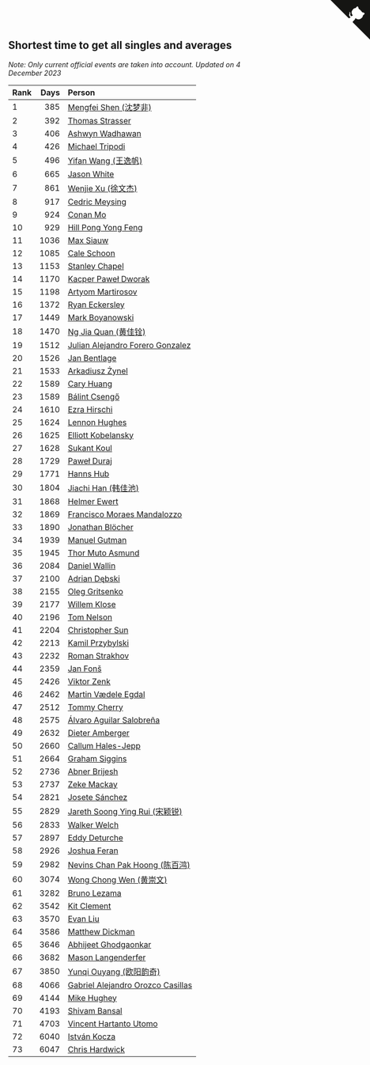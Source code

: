 ## Shortest time to get all singles and averages

*Note: Only current official events are taken into account.*
*Updated on  4 December 2023*

| Rank | Days | Person |
| :--- | ---: | :--- |
| 1 | 385 | [Mengfei Shen (沈梦非)](https://www.worldcubeassociation.org/persons/2018SHEN07) |
| 2 | 392 | [Thomas Strasser](https://www.worldcubeassociation.org/persons/2022STRA10) |
| 3 | 406 | [Ashwyn Wadhawan](https://www.worldcubeassociation.org/persons/2022WADH02) |
| 4 | 426 | [Michael Tripodi](https://www.worldcubeassociation.org/persons/2021TRIP01) |
| 5 | 496 | [Yifan Wang (王逸帆)](https://www.worldcubeassociation.org/persons/2017WANY29) |
| 6 | 665 | [Jason White](https://www.worldcubeassociation.org/persons/2016WHIT16) |
| 7 | 861 | [Wenjie Xu (徐文杰)](https://www.worldcubeassociation.org/persons/2016XUWE02) |
| 8 | 917 | [Cedric Meysing](https://www.worldcubeassociation.org/persons/2017MEYS02) |
| 9 | 924 | [Conan Mo](https://www.worldcubeassociation.org/persons/2020MOCO01) |
| 10 | 929 | [Hill Pong Yong Feng](https://www.worldcubeassociation.org/persons/2017FENG10) |
| 11 | 1036 | [Max Siauw](https://www.worldcubeassociation.org/persons/2017SIAU02) |
| 12 | 1085 | [Cale Schoon](https://www.worldcubeassociation.org/persons/2014SCHO02) |
| 13 | 1153 | [Stanley Chapel](https://www.worldcubeassociation.org/persons/2016CHAP04) |
| 14 | 1170 | [Kacper Paweł Dworak](https://www.worldcubeassociation.org/persons/2020DWOR01) |
| 15 | 1198 | [Artyom Martirosov](https://www.worldcubeassociation.org/persons/2016MART29) |
| 16 | 1372 | [Ryan Eckersley](https://www.worldcubeassociation.org/persons/2019ECKE02) |
| 17 | 1449 | [Mark Boyanowski](https://www.worldcubeassociation.org/persons/2014BOYA01) |
| 18 | 1470 | [Ng Jia Quan (黄佳铨)](https://www.worldcubeassociation.org/persons/2015QUAN03) |
| 19 | 1512 | [Julian Alejandro Forero Gonzalez](https://www.worldcubeassociation.org/persons/2018GONZ30) |
| 20 | 1526 | [Jan Bentlage](https://www.worldcubeassociation.org/persons/2010BENT01) |
| 21 | 1533 | [Arkadiusz Żynel](https://www.worldcubeassociation.org/persons/2018ZYNE01) |
| 22 | 1589 | [Cary Huang](https://www.worldcubeassociation.org/persons/2015HUAN48) |
| 23 | 1589 | [Bálint Csengő](https://www.worldcubeassociation.org/persons/2019CSEN01) |
| 24 | 1610 | [Ezra Hirschi](https://www.worldcubeassociation.org/persons/2019HIRS01) |
| 25 | 1624 | [Lennon Hughes](https://www.worldcubeassociation.org/persons/2017HUGH04) |
| 26 | 1625 | [Elliott Kobelansky](https://www.worldcubeassociation.org/persons/2019KOBE03) |
| 27 | 1628 | [Sukant Koul](https://www.worldcubeassociation.org/persons/2014KOUL01) |
| 28 | 1729 | [Paweł Duraj](https://www.worldcubeassociation.org/persons/2016DURA09) |
| 29 | 1771 | [Hanns Hub](https://www.worldcubeassociation.org/persons/2013HUBH01) |
| 30 | 1804 | [Jiachi Han (韩佳池)](https://www.worldcubeassociation.org/persons/2014HANJ02) |
| 31 | 1868 | [Helmer Ewert](https://www.worldcubeassociation.org/persons/2015EWER01) |
| 32 | 1869 | [Francisco Moraes Mandalozzo](https://www.worldcubeassociation.org/persons/2017MAND13) |
| 33 | 1890 | [Jonathan Blöcher](https://www.worldcubeassociation.org/persons/2018BLOC01) |
| 34 | 1939 | [Manuel Gutman](https://www.worldcubeassociation.org/persons/2017GUTM01) |
| 35 | 1945 | [Thor Muto Asmund](https://www.worldcubeassociation.org/persons/2017ASMU01) |
| 36 | 2084 | [Daniel Wallin](https://www.worldcubeassociation.org/persons/2013WALL03) |
| 37 | 2100 | [Adrian Dębski](https://www.worldcubeassociation.org/persons/2017DEBS01) |
| 38 | 2155 | [Oleg Gritsenko](https://www.worldcubeassociation.org/persons/2011GRIT01) |
| 39 | 2177 | [Willem Klose](https://www.worldcubeassociation.org/persons/2017KLOS01) |
| 40 | 2196 | [Tom Nelson](https://www.worldcubeassociation.org/persons/2013NELS01) |
| 41 | 2204 | [Christopher Sun](https://www.worldcubeassociation.org/persons/2017SUNC02) |
| 42 | 2213 | [Kamil Przybylski](https://www.worldcubeassociation.org/persons/2016PRZY01) |
| 43 | 2232 | [Roman Strakhov](https://www.worldcubeassociation.org/persons/2012STRA02) |
| 44 | 2359 | [Jan Fonš](https://www.worldcubeassociation.org/persons/2017FONS04) |
| 45 | 2426 | [Viktor Zenk](https://www.worldcubeassociation.org/persons/2016ZENK01) |
| 46 | 2462 | [Martin Vædele Egdal](https://www.worldcubeassociation.org/persons/2013EGDA02) |
| 47 | 2512 | [Tommy Cherry](https://www.worldcubeassociation.org/persons/2015CHER07) |
| 48 | 2575 | [Álvaro Aguilar Salobreña](https://www.worldcubeassociation.org/persons/2015SALO01) |
| 49 | 2632 | [Dieter Amberger](https://www.worldcubeassociation.org/persons/2016AMBE02) |
| 50 | 2660 | [Callum Hales-Jepp](https://www.worldcubeassociation.org/persons/2012HALE01) |
| 51 | 2664 | [Graham Siggins](https://www.worldcubeassociation.org/persons/2016SIGG01) |
| 52 | 2736 | [Abner Brijesh](https://www.worldcubeassociation.org/persons/2016BRIJ01) |
| 53 | 2737 | [Zeke Mackay](https://www.worldcubeassociation.org/persons/2015MACK06) |
| 54 | 2821 | [Josete Sánchez](https://www.worldcubeassociation.org/persons/2015SANC18) |
| 55 | 2829 | [Jareth Soong Ying Rui (宋颖锐)](https://www.worldcubeassociation.org/persons/2016SOON01) |
| 56 | 2833 | [Walker Welch](https://www.worldcubeassociation.org/persons/2011WELC01) |
| 57 | 2897 | [Eddy Deturche](https://www.worldcubeassociation.org/persons/2014DETU01) |
| 58 | 2926 | [Joshua Feran](https://www.worldcubeassociation.org/persons/2011FERA01) |
| 59 | 2982 | [Nevins Chan Pak Hoong (陈百鸿)](https://www.worldcubeassociation.org/persons/2010CHAN20) |
| 60 | 3074 | [Wong Chong Wen (黄崇文)](https://www.worldcubeassociation.org/persons/2014WENW01) |
| 61 | 3282 | [Bruno Lezama](https://www.worldcubeassociation.org/persons/2014LEZA02) |
| 62 | 3542 | [Kit Clement](https://www.worldcubeassociation.org/persons/2008CLEM01) |
| 63 | 3570 | [Evan Liu](https://www.worldcubeassociation.org/persons/2009LIUE01) |
| 64 | 3586 | [Matthew Dickman](https://www.worldcubeassociation.org/persons/2013DICK01) |
| 65 | 3646 | [Abhijeet Ghodgaonkar](https://www.worldcubeassociation.org/persons/2013GHOD01) |
| 66 | 3682 | [Mason Langenderfer](https://www.worldcubeassociation.org/persons/2013LANG03) |
| 67 | 3850 | [Yunqi Ouyang (欧阳韵奇)](https://www.worldcubeassociation.org/persons/2007YUNQ01) |
| 68 | 4066 | [Gabriel Alejandro Orozco Casillas](https://www.worldcubeassociation.org/persons/2008CASI01) |
| 69 | 4144 | [Mike Hughey](https://www.worldcubeassociation.org/persons/2007HUGH01) |
| 70 | 4193 | [Shivam Bansal](https://www.worldcubeassociation.org/persons/2011BANS02) |
| 71 | 4703 | [Vincent Hartanto Utomo](https://www.worldcubeassociation.org/persons/2010UTOM01) |
| 72 | 6040 | [István Kocza](https://www.worldcubeassociation.org/persons/2005KOCZ01) |
| 73 | 6047 | [Chris Hardwick](https://www.worldcubeassociation.org/persons/2003HARD01) |


<a href="https://github.com/JustinTimeCuber/wca_statistics" class="github-corner" aria-label="View source on Github"><svg width="80" height="80" viewBox="0 0 250 250" style="fill:#151513; color:#fff; position: absolute; top: 0; border: 0; right: 0;" aria-hidden="true"><path d="M0,0 L115,115 L130,115 L142,142 L250,250 L250,0 Z"></path><path d="M128.3,109.0 C113.8,99.7 119.0,89.6 119.0,89.6 C122.0,82.7 120.5,78.6 120.5,78.6 C119.2,72.0 123.4,76.3 123.4,76.3 C127.3,80.9 125.5,87.3 125.5,87.3 C122.9,97.6 130.6,101.9 134.4,103.2" fill="currentColor" style="transform-origin: 130px 106px;" class="octo-arm"></path><path d="M115.0,115.0 C114.9,115.1 118.7,116.5 119.8,115.4 L133.7,101.6 C136.9,99.2 139.9,98.4 142.2,98.6 C133.8,88.0 127.5,74.4 143.8,58.0 C148.5,53.4 154.0,51.2 159.7,51.0 C160.3,49.4 163.2,43.6 171.4,40.1 C171.4,40.1 176.1,42.5 178.8,56.2 C183.1,58.6 187.2,61.8 190.9,65.4 C194.5,69.0 197.7,73.2 200.1,77.6 C213.8,80.2 216.3,84.9 216.3,84.9 C212.7,93.1 206.9,96.0 205.4,96.6 C205.1,102.4 203.0,107.8 198.3,112.5 C181.9,128.9 168.3,122.5 157.7,114.1 C157.9,116.9 156.7,120.9 152.7,124.9 L141.0,136.5 C139.8,137.7 141.6,141.9 141.8,141.8 Z" fill="currentColor" class="octo-body"></path></svg></a><style>.github-corner:hover .octo-arm{animation:octocat-wave 560ms ease-in-out}@keyframes octocat-wave{0%,100%{transform:rotate(0)}20%,60%{transform:rotate(-25deg)}40%,80%{transform:rotate(10deg)}}@media (max-width:500px){.github-corner:hover .octo-arm{animation:none}.github-corner .octo-arm{animation:octocat-wave 560ms ease-in-out}}</style>
